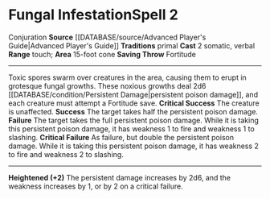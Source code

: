 ﻿---
actions: '[two-actions]'
area: 15-foot cone
bloodline: null
component:
- Somatic
- Verbal
cost: null
deity: null
domain: null
duration: null
element: null
heighten: '+2'
heighten_level: 2, 4, 6, 8, 10
id: '691'
lesson: null
level: '2'
mystery: null
name: Fungal Infestation
patron_theme: null
range: touch
rarity: Common
requirement: null
rus_type_level: null
saving_throw: Fortitude
school: Conjuration
source: '[[DATABASE/source/Advanced Player''s Guide|Advanced Player''s Guide]]'
target: null
tradition:
- Primal
trait:
- '[[DATABASE/trait/Conjuration|Conjuration]]'
trigger: null
type: Spell

---
# Fungal Infestation<span class="item-type">Spell 2</span>

<span class="item-trait">Conjuration</span>
**Source** [[DATABASE/source/Advanced Player's Guide|Advanced Player's Guide]] 
**Traditions** primal
**Cast** <span class="action-icon">2</span> somatic, verbal
**Range** touch; **Area** 15-foot cone
**Saving Throw** Fortitude

---
Toxic spores swarm over creatures in the area, causing them to erupt in grotesque fungal growths. These noxious growths deal 2d6 [[DATABASE/condition/Persistent Damage|persistent poison damage]], and each creature must attempt a Fortitude save.
**Critical Success** The creature is unaffected.
**Success** The target takes half the persistent poison damage.
**Failure** The target takes the full persistent poison damage. While it is taking this persistent poison damage, it has weakness 1 to fire and weakness 1 to slashing.
**Critical Failure** As failure, but double the persistent poison damage. While it is taking this persistent poison damage, it has weakness 2 to fire and weakness 2 to slashing.

---
**Heightened (+2)** The persistent damage increases by 2d6, and the weakness increases by 1, or by 2 on a critical failure.
